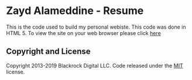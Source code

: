 # Zayd Alameddine - Resume

This is the code used to build my personal webiste. This code was done in HTML 5. To view the site on your web browser please click [here](https://zaydalameddine.github.io/resume/)

## Copyright and License

Copyright 2013-2019 Blackrock Digital LLC. Code released under the [MIT](https://github.com/BlackrockDigital/startbootstrap-resume/blob/gh-pages/LICENSE) license.
